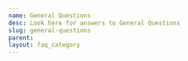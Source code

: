 ```yaml
---
name: General Questions   
desc: Look here for answers to General Questions
slug: general-questions
parent: 
layout: faq_category
---
```

